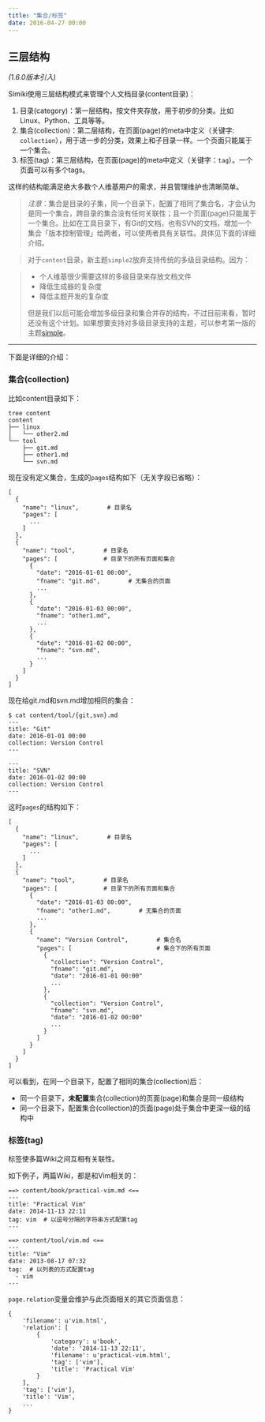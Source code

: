 ```yaml
---
title: "集合/标签"
date: 2016-04-27 00:00
---
```


## 三层结构 ##

*(1.6.0版本引入)*

Simiki使用三层结构模式来管理个人文档目录(content目录)：

1. 目录(category)：第一层结构，按文件夹存放，用于初步的分类。比如Linux、Python、工具等等。
2. 集合(collection)：第二层结构，在页面(page)的meta中定义（关键字: `collection`），用于进一步的分类，效果上和子目录一样。一个页面只能属于一个集合。
3. 标签(tag)：第三层结构，在页面(page)的meta中定义（关键字：`tag`）。一个页面可以有多个tags。

这样的结构能满足绝大多数个人维基用户的需求，并且管理维护也清晰简单。

> *注意*：集合是目录的子集，同一个目录下，配置了相同了集合名，才会认为是同一个集合，跨目录的集合没有任何关联性；且一个页面(page)只能属于一个集合。比如在工具目录下，有Git的文档，也有SVN的文档，增加一个集合「版本控制管理」给两者，可以使两者具有关联性。具体见下面的详细介绍。

<!-- -->

> 对于`content`目录，新主题`simple2`放弃支持传统的多级目录结构。因为：

> * 个人维基很少需要这样的多级目录来存放文档文件
> * 降低生成器的复杂度
> * 降低主题开发的复杂度
>
> 但是我们以后可能会增加多级目录和集合并存的结构，不过目前来看，暂时还没有这个计划。如果想要支持对多级目录支持的主题，可以参考第一版的主题[simple](https://github.com/tankywoo/simiki/tree/master/simiki/themes/simple)。

---

下面是详细的介绍：

### 集合(collection) ###

比如content目录如下：

```text
tree content
content
├── linux
│   └── other2.md
└── tool
    ├── git.md
    ├── other1.md
    └── svn.md
```

现在没有定义集合，生成的`pages`结构如下（无关字段已省略）：

```text
[
  {
    "name": "linux",        # 目录名
    "pages": [
      ...
    ]
  },
  {
    "name": "tool",        # 目录名
    "pages": [             # 目录下的所有页面和集合
      {
        "date": "2016-01-01 00:00",
        "fname": "git.md",        # 无集合的页面
        ...
      },
      {
        "date": "2016-01-03 00:00",
        "fname": "other1.md",
        ...
      },
      {
        "date": "2016-01-02 00:00",
        "fname": "svn.md",
        ...
      }
    ]
  }
]
```

现在给git.md和svn.md增加相同的集合：

```text hl_lines="5 11"
$ cat content/tool/{git,svn}.md
---
title: "Git"
date: 2016-01-01 00:00
collection: Version Control
---

---
title: "SVN"
date: 2016-01-02 00:00
collection: Version Control
---
```

这时`pages`的结构如下：

```text hl_lines="17 18"
[
  {
    "name": "linux",        # 目录名
    "pages": [
      ...
    ]
  },
  {
    "name": "tool",        # 目录名
    "pages": [             # 目录下的所有页面和集合
      {
        "date": "2016-01-03 00:00",
        "fname": "other1.md",        # 无集合的页面
        ...
      },
      {
        "name": "Version Control",        # 集合名
        "pages": [                        # 集合下的所有页面
          {
            "collection": "Version Control",
            "fname": "git.md",
            "date": "2016-01-01 00:00"
            ...
          },
          {
            "collection": "Version Control",
            "fname": "svn.md",
            "date": "2016-01-02 00:00"
            ...
          }
        ]
      }
    ]
  }
]
```

可以看到，在同一个目录下，配置了相同的集合(collection)后：

* 同一个目录下，**未配置**集合(collection)的页面(page)和集合是同一级结构
* 同一个目录下，配置集合(collection)的页面(page)处于集合中更深一级的结构中

### 标签(tag) ###

标签使多篇Wiki之间互相有关联性。

如下例子，两篇Wiki，都是和Vim相关的：

```text hl_lines="5 12 13"
==> content/book/practical-vim.md <==
---
title: "Practical Vim"
date: 2014-11-13 22:11
tag: vim  # 以逗号分隔的字符串方式配置tag
---

==> content/tool/vim.md <==
---
title: "Vim"
date: 2013-08-17 07:32
tag:  # 以列表的方式配置tag
  - vim
---
```

`page.relation`变量会维护与此页面相关的其它页面信息：

```text hl_lines="3 4 5 6 7 8 9 10 11"
{
	'filename': u'vim.html',
	'relation': [
		{
			'category': u'book',
			'date': '2014-11-13 22:11',
			'filename': u'practical-vim.html',
			'tag': ['vim'],
			'title': 'Practical Vim'
		}
	],
	'tag': ['vim'],
	'title': 'Vim',
	...
}
```
